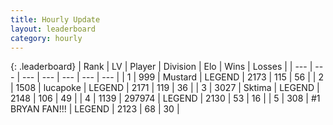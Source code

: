 ```yaml
---
title: Hourly Update
layout: leaderboard
category: hourly
---
```


{: .leaderboard}
| Rank | LV | Player | Division | Elo | Wins | Losses |
| --- | --- | --- | --- | --- | --- | --- |
| <span data-change="0">1</span> | 999 | <span title="ID: 611082">Mustard</span> | LEGEND | <span data-change="4">2173</span> | <span data-change="1">115</span> | <span data-change="0">56</span> |
| <span data-change="0">2</span> | 1508 | <span title="ID: 41925">lucapoke</span> | LEGEND | <span data-change="4">2171</span> | <span data-change="1">119</span> | <span data-change="0">36</span> |
| <span data-change="0">3</span> | 3027 | <span title="ID: 353063">Sktima</span> | LEGEND | <span data-change="0">2148</span> | <span data-change="0">106</span> | <span data-change="0">49</span> |
| <span data-change="0">4</span> | 1139 | <span title="ID: 544038">297974</span> | LEGEND | <span data-change="0">2130</span> | <span data-change="0">53</span> | <span data-change="0">16</span> |
| <span data-change="0">5</span> | 308 | <span title="ID: 756342">#1 BRYAN FAN!!!</span> | LEGEND | <span data-change="0">2123</span> | <span data-change="0">68</span> | <span data-change="0">30</span> |